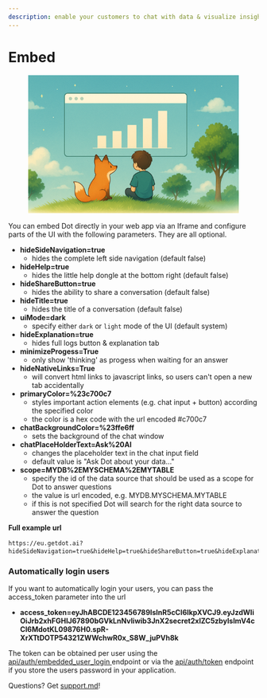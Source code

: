```yaml
---
description: enable your customers to chat with data & visualize insights
---
```


# Embed



<div align="left"><figure><img src="../../.gitbook/assets/embedd_dot.png" alt=""><figcaption></figcaption></figure></div>

You can embed Dot directly in your web app via an Iframe and configure parts of the UI with the following parameters. They are all optional.

* **hideSideNavigation=true**
  * hides the complete left side navigation (default false)
* **hideHelp=true**
  * hides the little help dongle at the bottom right (default false)
* **hideShareButton=true**
  * hides the ability to share a conversation (default false)
* **hideTitle=true**
  * hides the title of a conversation (default false)
* **uiMode=dark**
  * specify either `dark` or `light` mode of the UI (default system)
* **hideExplanation=true**
  * hides full logs button & explanation tab
* **minimizeProgess=True**
  * only show 'thinking' as progess when waiting for an answer
* **hideNativeLinks=True**
  * will convert html links to javascript links, so users can't open a new tab accidentally
* **primaryColor=%23c700c7**
  * styles important action elements (e.g. chat input + button) according the specified color
  * the color is a hex code with the url encoded #c700c7
* **chatBackgroundColor=%23ffe6ff**
  * sets the background of the chat window
* **chatPlaceHolderText=Ask%20AI**
  * changes the placeholder text in the chat input field
  * default value is "Ask Dot about your data..."
* **scope=MYDB%2EMYSCHEMA%2EMYTABLE**
  * specify the id of the data source that should be used as a scope for Dot to answer questions
  * the value is url encoded, e.g. MYDB.MYSCHEMA.MYTABLE
  * if this is not specified Dot will search for the right data source to answer the question



**Full example url**

```
https://eu.getdot.ai?hideSideNavigation=true&hideHelp=true&hideShareButton=true&hideExplanation=true&minimizeProgess=True&primaryColor=%23c700c7&chatPlaceHolderText=Ask%20AI
```



### Automatically login users

If you want to automatically login your users, you can pass the access\_token parameter into the url

* **access\_token=eyJhABCDE123456789IsInR5cCI6IkpXVCJ9.eyJzdWIiOiJrb2xhFGHIJ67890bGVkLnNvIiwib3JnX2secret2xlZC5zbyIsImV4cCI6MdotKL09876H0.spR-XrXTtDOTP54321ZWWchwR0x\_S8W\_juPVh8k**

The token can be obtained per user using the [api/auth/embedded\_user\_login ](api.md#api-auth-embedded_user_login)endpoint or via the [api/auth/token](api.md#api-auth-token) endpoint if you store the users password in your application.





Questions? Get [support.md](../support.md "mention")!

